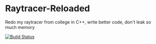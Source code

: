 # Raytracer-Reloaded
Redo my raytracer from college in C++, write better code, don't leak so much memory

[![Build Status](https://app.travis-ci.com/carolinecullen/Raytracer-Reloaded.svg?branch=main)](https://app.travis-ci.com/carolinecullen/Raytracer-Reloaded)
